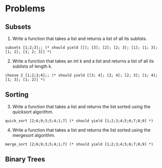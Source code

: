 # Problems

## Subsets
1. Write a function that takes a list and returns a list of all its sublists.
```
subsets [1;2;3];; (* should yield [[]; [3]; [2]; [2; 3]; [1]; [1; 3]; [1; 2]; [1; 2; 3]] *)
```
2. Write a function that takes an int k and a list and returns a list of all its sublists of length k.
```
choose 2 [1;2;3;4];; (* should yield [[3; 4]; [2; 4]; [2; 3]; [1; 4]; [1; 3]; [1; 2]] *)
```
## Sorting
3. Write a function that takes a list and returns the list sorted using the quicksort algorithm.
```
quick_sort [2;6;9;3;5;4;1;7] (* should yield [1;2;3;4;5;6;7;8;9] *)
```
4. Write a function that takes a list and returns the list sorted using the mergesort algorithm.
```
merge_sort [2;6;9;3;5;4;1;7] (* should yield [1;2;3;4;5;6;7;8;9] *)
```

## Binary Trees
